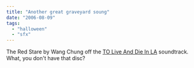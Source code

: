 ```yaml
---
title: "Another great graveyard soung"
date: "2006-08-09"
tags: 
  - "halloween"
  - "sfx"
---
```


The Red Stare by Wang Chung off the [TO Live And Die In LA](http://www.lala.com/frontend/action/albumdetails?id=72339069015484532 "la la - View Album") soundtrack. What, you don't have that disc?
